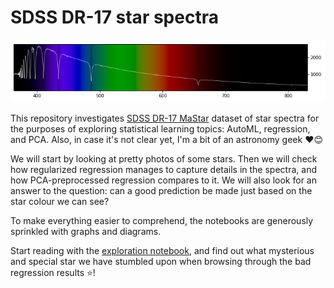 # SDSS DR-17 star spectra

![](images/spectrum.png)

This repository investigates [SDSS DR-17 MaStar](https://www.sdss.org/dr17/mastar) dataset of star spectra for the purposes of exploring statistical learning topics: AutoML, regression, and PCA. Also, in case it's not clear yet, I'm a bit of an astronomy geek ❤️😊

We will start by looking at pretty photos of some stars. Then we will check how regularized regression manages to capture details in the spectra, and how PCA-preprocessed regression compares to it. We will also look for an answer to the question: can a good prediction be made just based on the star colour we can see?

To make everything easier to comprehend, the notebooks are generously sprinkled with graphs and diagrams. 

Start reading with the [exploration notebook](./01_explore.ipynb), and find out what mysterious and special star we have stumbled upon when browsing through the bad regression results ⭐!